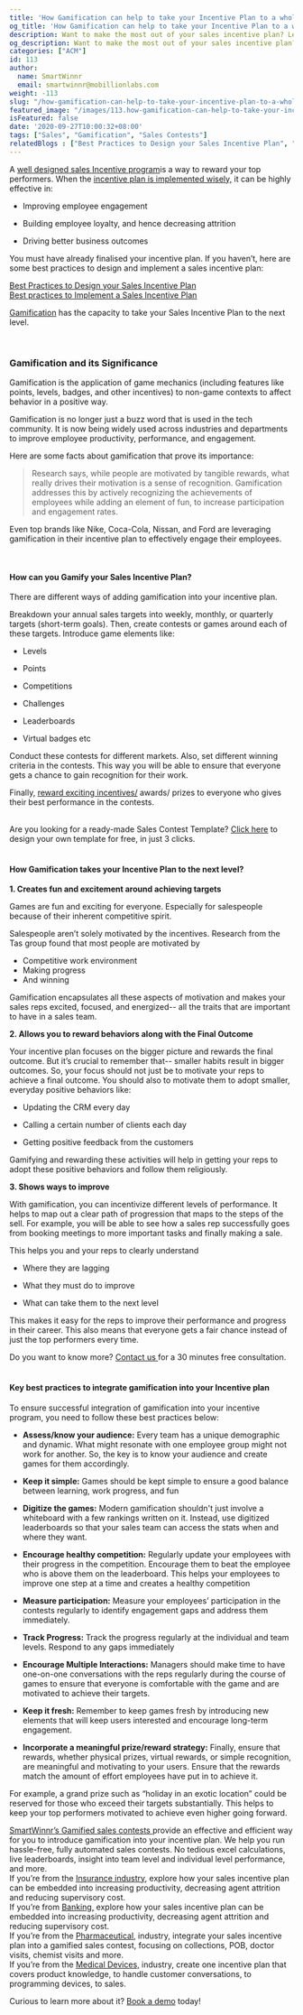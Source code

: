 ```yaml
---
title: 'How Gamification can help to take your Incentive Plan to a whole new level?'
og_title: 'How Gamification can help to take your Incentive Plan to a whole new level?'
description: Want to make the most out of your sales incentive plan? Learn how integrating it with gamification enhances your incentive plan and takes it to a whole new level.
og_description: Want to make the most out of your sales incentive plan? Learn how integrating it with gamification enhances your incentive plan and takes it to a whole new level.
categories: ["ACM"]
id: 113
author:
  name: SmartWinnr
  email: smartwinnr@mobillionlabs.com
weight: -113
slug: "/how-gamification-can-help-to-take-your-incentive-plan-to-a-whole-new-level"
featured_image: "/images/113.how-gamification-can-help-to-take-your-incentive-plan-to-a-whole-new-level.jpg"
isFeatured: false
date: '2020-09-27T10:00:32+08:00'
tags: ["Sales", "Gamification", "Sales Contests"]
relatedBlogs : ["Best Practices to Design your Sales Incentive Plan", "Best practices to Implement a Sales Incentive Plan", "23 Sales incentive ideas to keep your sales team motivated", "Sales Contest Communication Template", "Top 20 Sales Contest Names", "The Psychology of Sales Gamification"]
---
```


<div class="ml-margin-bottom10">A <a href="https://smartwinnr.com/post/best-practices-to-design-your-sales-incentive-plan/" target="_blank" class="ml_custom_link ">well designed sales Incentive program</a>is a way to reward your top performers. When the <a href="https://smartwinnr.com/post/best-practices-to-design-your-sales-incentive-plan/" target="_blank" class="ml_custom_link ">incentive plan is implemented wisely,</a> it can be highly effective in:</div>

* Improving employee engagement

* Building employee loyalty, and hence decreasing attrition

* Driving better business outcomes

You must have already finalised your incentive plan. If you haven’t, here are some best practices to design and implement a sales incentive plan:

<div class="ml-margin-bottom10"><span class=""></span> <a href="https://smartwinnr.com/post/best-practices-to-design-your-sales-incentive-plan/" target="_blank" class="ml_custom_link ">Best Practices to Design your Sales Incentive Plan</a></div>

<div class="ml-margin-bottom10"><span class=""></span> <a href="https://smartwinnr.com/post/best-practices-to-implement-a-sales-incentive-plan/" target="_blank" class="ml_custom_link ">Best practices to Implement a Sales Incentive Plan</a></div>

<a href="https://smartwinnr.com/post/psychology-of-sales-gamification/" target="_blank" class="ml_custom_link">Gamification</a> has the capacity to take your Sales Incentive Plan to the next level.

<br>

### **Gamification and its Significance**

<div class="ml_special_div_blog">
  <div class="ml_special_div_blog_content">
    <p class="ml-margin-top10">Gamification is the application of game mechanics (including features like points, levels, badges, and other incentives) to non-game contexts to affect behavior in a positive way.</p>
  </div>
</div>

Gamification is no longer just a buzz word that is used in the tech community. It is now being widely used across industries and departments to improve employee productivity, performance, and engagement.

Here are some facts about gamification that prove its importance:

> Research says, while people are motivated by tangible rewards, what really drives their motivation is a sense of recognition. Gamification addresses this by actively recognizing the achievements of employees while adding an element of fun, to increase participation and engagement rates.

Even top brands like Nike, Coca-Cola, Nissan, and Ford are leveraging gamification in their incentive plan to effectively engage their employees.

<br>

#### **How can you Gamify your Sales Incentive Plan?**

There are different ways of adding gamification into your incentive plan. 

Breakdown your annual sales targets into weekly, monthly, or quarterly targets (short-term goals). Then, create contests or games around each of these targets. Introduce game elements like: 

* Levels

* Points

* Competitions

* Challenges

* Leaderboards

* Virtual badges etc

Conduct these contests for different markets. Also, set different winning criteria in the contests. This way you will be able to ensure that everyone gets a chance to gain recognition for their work. 

Finally, <a href="https://smartwinnr.com/post/sales-incentive-ideas-to-keep-your-sales-team-motivated/" target="_blank" class="ml_custom_link">reward exciting incentives/</a> awards/ prizes to everyone who gives their best performance in the contests.

<br>

<div class="ml_pro_tip ml-margin-top20 ml-margin-bottom20">
  Are you looking for a ready-made <span class="ml_text_bold">Sales Contest Template?</span> <a href="https://tools.smartwinnr.com/#/contest-theme-generator" rel="noreferrer" target="_blank" class="ml_custom_link">Click here</a> to design your own template for free, in just 3 clicks.
</div>

<br>

#### **How Gamification takes your Incentive Plan to the next level?**

**1. Creates fun and excitement around achieving targets**

Games are fun and exciting for everyone. Especially for salespeople because of their inherent competitive spirit. 

<div class="ml_special_div_blog">
  <div class="ml_special_div_blog_title ml_text_bold">Salespeople aren’t solely motivated by the incentives. Research from the Tas group found that most people are motivated by </div>
  <div class="ml_special_div_blog_content">
    <ul>
      <li>Competitive work environment </li>
      <li>Making progress </li>
      <li>And winning </li>
    </ul>
  </div>
</div>

Gamification encapsulates all these aspects of motivation and makes your sales reps excited, focused, and energized-- all the traits that are important to have in a sales team. 

**2. Allows you to reward behaviors along with the Final Outcome**

Your incentive plan focuses on the bigger picture and rewards the final outcome. But it’s crucial to remember that-- smaller habits result in bigger outcomes. So, your focus should not just be to motivate your reps to achieve a final outcome. You should also to motivate them to adopt smaller, everyday positive behaviors like:

* Updating the CRM every day

* Calling a certain number of clients each day

* Getting positive feedback from the customers 

Gamifying and rewarding these activities will help in getting your reps to adopt these positive behaviors and follow them religiously.

**3. Shows ways to improve**

With gamification, you can incentivize different levels of performance. It helps to map out a clear path of progression that maps to the steps of the sell. For example, you will be able to see how a sales rep successfully goes from booking meetings to more important tasks and finally making a sale. 

This helps you and your reps to clearly understand 

* Where they are lagging

* What they must do to improve

* What can take them to the next level

This makes it easy for the reps to improve their performance and progress in their career. This also means that everyone gets a fair chance instead of just the top performers every time.

<!-- Do you want to know more? Contact us for a 30 minutes free consultation. -->

<div class="ml-margin-bottom10"><span class="">Do you want to know more? </span> <a href="https://www.smartwinnr.com/request-demo/" target="_blank" class="ml_custom_link ">Contact us </a>for a 30 minutes free consultation.</div>

<br>

#### **Key best practices to integrate gamification into your Incentive plan**

To ensure successful integration of gamification into your incentive program, you need to follow these best practices below:

* **Assess/know your audience:** Every team has a unique demographic and dynamic. What might resonate with one employee group might not work for another. So, the key is to know your audience and create games for them accordingly.

* **Keep it simple:** Games should be kept simple to ensure a good balance between learning, work progress, and fun

* **Digitize the games:** Modern gamification shouldn't just involve a whiteboard with a few rankings written on it. Instead, use digitized leaderboards so that your sales team can access the stats when and where they want. 

* **Encourage healthy competition:** Regularly update your employees with their progress in the competition. Encourage them to beat the employee who is above them on the leaderboard. This helps your employees to improve one step at a time and creates a healthy competition

* **Measure participation:** Measure your employees’ participation in the contests regularly to identify engagement gaps and address them immediately.

* **Track Progress:** Track the progress regularly at the individual and team levels. Respond to any gaps immediately

* **Encourage Multiple Interactions:** Managers should make time to have one-on-one conversations with the reps regularly during the course of games to ensure that everyone is comfortable with the game and are motivated to achieve their targets.

* **Keep it fresh:** Remember to keep games fresh by introducing new elements that will keep users interested and encourage long-term engagement.

* **Incorporate a meaningful prize/reward strategy:** Finally, ensure that rewards, whether physical prizes, virtual rewards, or simple recognition, are meaningful and motivating to your users. Ensure that the rewards match the amount of effort employees have put in to achieve it. 

For example, a grand prize such as “holiday in an exotic location” could be reserved for those who exceed their targets substantially. This helps to keep your top performers motivated to achieve even higher going forward. 

<!-- Here are some links that will help you design a perfect sales contest:

<ul>
  <li><a class="ml_custom_link" target="_blank" href="https://www.smartwinnr.com/post/design-sales-contest-for--new-product-launch/">How to design sales contest for a new product launch</a></li>
  <li><a class="ml_custom_link" target="_blank" href="https://www.smartwinnr.com/post/cheat-sheet-to-run-a-successful-sales-contest/">Cheet sheet to run a successful sales contest</a></li>
  <li><a class="ml_custom_link" target="_blank" href="https://www.smartwinnr.com/post/how-to-run-a-march-madness-contest-the-step-by-step-guide/">How to create and run a march madness themed sales contest</a></li>
</ul> -->

<div class="ml-margin-bottom10"><span class=""></span> <a href="https://www.smartwinnr.com/product/sales-contest/" target="_blank" class="ml_custom_link ">SmartWinnr’s Gamified sales contests </a>provide an effective and efficient way for you to introduce gamification into your incentive plan. We help you run hassle-free, fully automated sales contests. No tedious excel calculations, live leaderboards, insight into team level and individual level performance, and more. </div>

<!-- <div class="ml-margin-bottom10"><span class="">Curious to learn more about it? </span> <a href="https://www.smartwinnr.com/request-demo/" target="_blank" class="ml_custom_link ">Book a demo </a>today!</div> -->

<div class="ml-margin-bottom10 ml_text_italic">If you’re from the <a class="ml_custom_link" href="https://www.smartwinnr.com/solutions/insurance/" target="_blank">Insurance industry,</a> explore how your sales incentive plan can be embedded into increasing productivity, decreasing agent attrition and reducing supervisory cost.</div>

<div class="ml-margin-bottom10 ml_text_italic">If you’re from <a class="ml_custom_link" href="https://www.smartwinnr.com/solutions/banking/" target="_blank">Banking,</a> explore how your sales incentive plan can be embedded into increasing productivity, decreasing agent attrition and reducing supervisory cost.</div>

<div class="ml-margin-bottom10 ml_text_italic">If you’re from the <a class="ml_custom_link" href="https://www.smartwinnr.com/solutions/pharma/" target="_blank">Pharmaceutical,</a> industry, integrate your sales incentive plan into a gamified sales contest, focusing on collections, POB, doctor visits, chemist visits and more.</div>

<div class="ml-margin-bottom10 ml_text_italic">If you’re from the <a class="ml_custom_link" href="https://www.smartwinnr.com/solutions/medical-devices/" target="_blank">Medical Devices,</a> industry, create one incentive plan that covers product knowledge, to handle customer conversations, to programming devices, to sales.</div>

Curious to learn more about it? <a href="https://www.smartwinnr.com/request-demo/" target="_blank" class="ml_custom_link">Book a demo</a> today! 